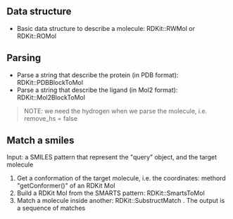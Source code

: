 ## Data structure
- Basic data structure to describe a molecule: RDKit::RWMol or RDKit::ROMol

## Parsing
- Parse a string that describe the protein (in PDB format): RDKit::PDBBlockToMol
- Parse a string that describe the ligand (in Mol2 format): RDKit::Mol2BlockToMol

> NOTE: we need the hydrogen when we parse the molecule, i.e. remove_hs = false

## Match a smiles

Input: a SMILES pattern that represent the "query" object, and the target molecule

1. Get a conformation of the target molecule, i.e. the coordinates: methord "getConformer()" of an RDKit Mol
2. Build a RDKit Mol from the SMARTS pattern: RDKit::SmartsToMol
3. Match a molecule inside another: RDKit::SubstructMatch . The output is a sequence of matches
